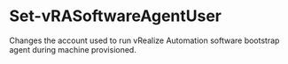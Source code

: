 # Set-vRASoftwareAgentUser
Changes the account used to run vRealize Automation software bootstrap agent during machine provisioned.
